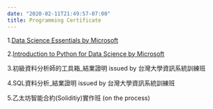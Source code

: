 ```yaml
---
date: "2020-02-11T21:49:57-07:00"
title: Programming Certificate
---
```


1.[Data Science Essentials by Microsoft ](https://drive.google.com/file/d/1_pxS5e2dfcr0Tw3JRlqRmHw1R9EUU0b5/view?usp=sharing)<br/>

2.[Introduction to Python for Data Science by Microsoft ](https://drive.google.com/file/d/1PibsA6MDCDBfebf9fBWJ4hIsY868q8D1/view?usp=sharing)<br/>

3.初級資料分析師的工具箱_結業證明 issued by 台灣大學資訊系統訓練班<br/>

4.SQL資料分析_結業證明 issued by 台灣大學資訊系統訓練班<br/>

5.乙太坊智能合約(Soliditiy)實作班 (on the process) <br/>

